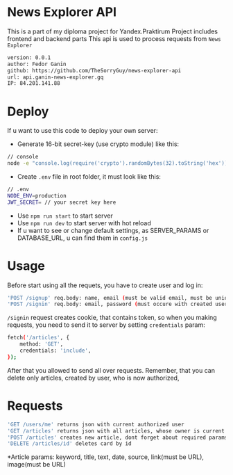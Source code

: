# News Explorer API

This is a part of my diploma project for Yandex.Praktirum
Project includes frontend and backend parts
This api is used to process requests from ```News Explorer```

```sh
version: 0.0.1
author: Fedor Ganin 
github: https://github.com/TheSorryGuy/news-explorer-api
url: api.ganin-news-explorer.gq
IP: 84.201.141.88
```
# Deploy
If u want to use this code to deploy your own server:
- Generate 16-bit secret-key (use crypto module) like this:
```sh
// console
node -e "console.log(require('crypto').randomBytes(32).toString('hex'));"
```
- Create ```.env``` file in root folder, it must look like this:
```sh
// .env
NODE_ENV=production
JWT_SECRET= // your secret key here
```
- Use ```npm run start``` to start server
- Use ```npm run dev``` to start server with hot reload
- If u want to see or change default settings, as SERVER_PARAMS or DATABASE_URL, u can find them in ```config.js```

# Usage
Before start using all the requets, you have to create user and log in:

```sh
'POST /signup' req.body: name, email (must be valid email, must be unique in current DB), password (8 - 30 symbols)
'POST /signin' req.body: email, password (must occure with created user params)
```
```/signin``` request creates cookie, that contains token, so when you making requests, you need to send it to server by setting ```credentials``` param:
```sh
fetch('/articles', {
    method: 'GET',
    credentials: 'include',
});
```
After that you allowed to send all over requests. Remember, that you can delete only articles, created by user, who is now authorized,
# Requests
```sh
'GET /users/me' returns json with current authorized user
'GET /articles' returns json with all articles, whose owner is current authorized user
'POST /articles' creates new article, dont forget about required params in req.body!*
'DELETE /articles/id' deletes card by id
```
*Article params: keyword, title, text, date, source, link(must be URL), image(must be URL)

